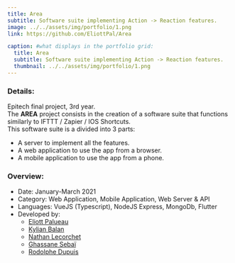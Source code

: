 ```yaml
---
title: Area
subtitle: Software suite implementing Action -> Reaction features.
image: ../../assets/img/portfolio/1.png
link: https://github.com/EliottPal/Area

caption: #what displays in the portfolio grid:
  title: Area
  subtitle: Software suite implementing Action -> Reaction features.
  thumbnail: ../../assets/img/portfolio/1.png
---
```

### Details:  
Epitech final project, 3rd year.  
The **AREA** project consists in the creation of a software suite that functions similarly to IFTTT / Zapier / IOS Shortcuts.  
This software suite is a divided into 3 parts:
- A server to implement all the features.
- A web application to use the app from a browser.
- A mobile application to use the app from a phone.

### Overview:  
- Date: January-March 2021
- Category: Web Application, Mobile Application, Web Server & API
- Languages: VueJS (Typescript), NodeJS Express, MongoDb, Flutter
- Developed by:
  - [Eliott Palueau](https://github.com/EliottPal)
  - [Kylian Balan](https://github.com/Kilio22)
  - [Nathan Lecorchet](https://github.com/HeyShafty)
  - [Ghassane Sebaï](https://github.com/SuperZikoure) 
  - [Rodolphe Dupuis](https://github.com/RodolpheDupuis)    
  
